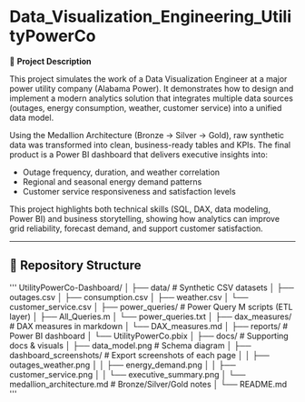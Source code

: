 # Data_Visualization_Engineering_UtilityPowerCo

📄 **Project Description**

This project simulates the work of a Data Visualization Engineer at a major power utility company (Alabama Power). It demonstrates how to design and implement a modern analytics solution that integrates multiple data sources (outages, energy consumption, weather, customer service) into a unified data model.

Using the Medallion Architecture (Bronze → Silver → Gold), raw synthetic data was transformed into clean, business-ready tables and KPIs. The final product is a Power BI dashboard that delivers executive insights into:

- Outage frequency, duration, and weather correlation  
- Regional and seasonal energy demand patterns  
- Customer service responsiveness and satisfaction levels  

This project highlights both technical skills (SQL, DAX, data modeling, Power BI) and business storytelling, showing how analytics can improve grid reliability, forecast demand, and support customer satisfaction.

---

## 📂 Repository Structure
'''
UtilityPowerCo-Dashboard/
│
├── data/ # Synthetic CSV datasets
│ ├── outages.csv
│ ├── consumption.csv
│ ├── weather.csv
│ └── customer_service.csv
│
├── power_queries/ # Power Query M scripts (ETL layer)
│ ├── All_Queries.m
│ └── power_queries.txt
│
├── dax_measures/ # DAX measures in markdown
│ └── DAX_measures.md
│
├── reports/ # Power BI dashboard
│ └── UtilityPowerCo.pbix
│
├── docs/ # Supporting docs & visuals
│ ├── data_model.png # Schema diagram
│ ├── dashboard_screenshots/ # Export screenshots of each page
│ │ ├── outages_weather.png
│ │ ├── energy_demand.png
│ │ ├── customer_service.png
│ │ └── executive_summary.png
│ └── medallion_architecture.md # Bronze/Silver/Gold notes
│
└── README.md
'''
